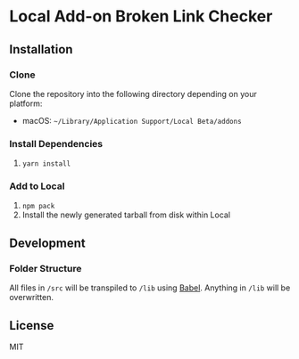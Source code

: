 # Local Add-on Broken Link Checker

## Installation

### Clone

Clone the repository into the following directory depending on your platform:

-   macOS: `~/Library/Application Support/Local Beta/addons`

### Install Dependencies

1. `yarn install`

### Add to Local

1. `npm pack`
2. Install the newly generated tarball from disk within Local

## Development

### Folder Structure

All files in `/src` will be transpiled to `/lib` using [Babel](https://github.com/babel/babel/). Anything in `/lib` will be overwritten.

## License

MIT
